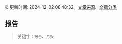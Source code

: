 :alarm_clock: 更新时间: 2024-12-02 08:48:32。[文章来源](/README.md)、[文章分类](/TAGS.md)

## 报告


> 关键字：`报告`、`月报`



